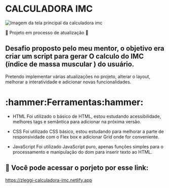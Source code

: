 # CALCULADORA IMC

![Imagem da tela principal da calculadora imc](https://user-images.githubusercontent.com/108540403/192792560-56225df4-cc34-417f-affd-2939f3387924.png)


:construction: Projeto em processo de atualização :construction:

## Desafio proposto pelo meu mentor, o objetivo era criar um script para gerar O calculo do IMC (índice de massa muscular ) do usuário.

Pretendo implementar várias atualizações no projeto, alterar o layout, melhorar a interatividade e adicionar novas funcionalidades.

<h1> :hammer:Ferramentas:hammer: </h1>

* HTML 
 Foi utilizado o básico de HTML, estou estudando acessibilidade, melhores tags e semântica para adicionar na próxima versão.

* CSS
Foi utilizado CSS básico, estou estudando para melhorar a parte de responsividade com o Flex box e adicionar Grid onde for conveniente.

* JavaScript
Foi utilizado JavaScript puro, apenas funções simples para o processamento e manipulação do dom para inserir texto ao HTML.

## :link: Você pode acessar o porjeto por esse link:
https://zleggi-calculadora-imc.netlify.app
